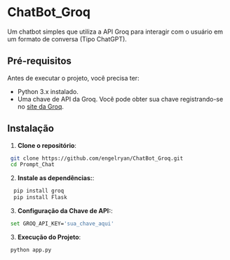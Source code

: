 # ChatBot_Groq

Um chatbot simples que utiliza a API Groq para interagir com o usuário em um formato de conversa (Tipo ChatGPT).

## Pré-requisitos

Antes de executar o projeto, você precisa ter:

- Python 3.x instalado.
- Uma chave de API da Groq. Você pode obter sua chave registrando-se no [site da Groq](https://groq.com).

## Instalação

1. **Clone o repositório**:
  ```bash
   git clone https://github.com/engelryan/ChatBot_Groq.git
   cd Prompt_Chat
  ```
2. **Instale as dependências:**:
  ```bash
    pip install groq
    pip install Flask
  ```
3. **Configuração da Chave de API:**:
  ```bash
   set GROQ_API_KEY='sua_chave_aqui'
```
3. **Execução do Projeto**:
  ```bash
   python app.py
```
